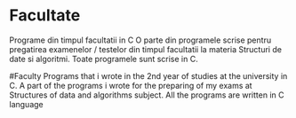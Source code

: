 # Facultate
Programe din timpul facultatii in C
O parte din programele scrise pentru pregatirea examenelor / testelor din timpul facultatii la materia Structuri de date si algoritmi. Toate programele sunt scrise in C.

#Faculty
Programs that i wrote in the 2nd year of studies at the university in C.
A part of the programs i wrote for the preparing of my exams at Structures of data and algorithms subject. All the programs are written in C language
